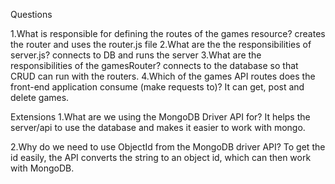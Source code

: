 Questions

1.What is responsible for defining the routes of the games resource?
  creates the router and uses the router.js file
2.What are the the responsibilities of server.js?
  connects to DB and runs the server
3.What are the responsibilities of the gamesRouter?
  connects to the database so that CRUD can run with the routers.
4.Which of the games API routes does the front-end application consume (make requests to)?
  It can get, post and delete games.

Extensions
  1.What are we using the MongoDB Driver API for?
  It helps the server/api to use the database and makes it easier to work with mongo.

  2.Why do we need to use ObjectId from the MongoDB driver API?
  To get the id easily, the API converts the string to an object id, which can then work with MongoDB.
